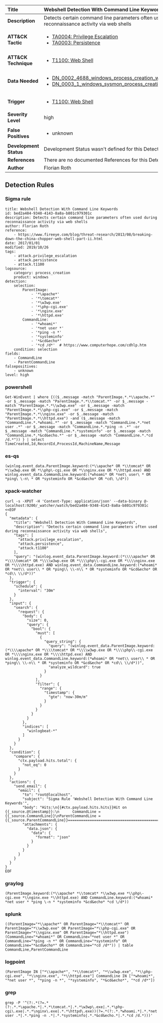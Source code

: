 | Title                    | Webshell Detection With Command Line Keywords       |
|:-------------------------|:------------------|
| **Description**          | Detects certain command line parameters often used during reconnaissance activity via web shells |
| **ATT&amp;CK Tactic**    |  <ul><li>[TA0004: Privilege Escalation](https://attack.mitre.org/tactics/TA0004)</li><li>[TA0003: Persistence](https://attack.mitre.org/tactics/TA0003)</li></ul>  |
| **ATT&amp;CK Technique** | <ul><li>[T1100: Web Shell](https://attack.mitre.org/techniques/T1100)</li></ul>  |
| **Data Needed**          | <ul><li>[DN_0002_4688_windows_process_creation_with_commandline](../Data_Needed/DN_0002_4688_windows_process_creation_with_commandline.md)</li><li>[DN_0003_1_windows_sysmon_process_creation](../Data_Needed/DN_0003_1_windows_sysmon_process_creation.md)</li></ul>  |
| **Trigger**              | <ul><li>[T1100: Web Shell](../Triggers/T1100.md)</li></ul>  |
| **Severity Level**       | high |
| **False Positives**      | <ul><li>unknown</li></ul>  |
| **Development Status**   |  Development Status wasn't defined for this Detection Rule yet  |
| **References**           |  There are no documented References for this Detection Rule yet  |
| **Author**               | Florian Roth |


## Detection Rules

### Sigma rule

```
title: Webshell Detection With Command Line Keywords
id: bed2a484-9348-4143-8a8a-b801c979301c
description: Detects certain command line parameters often used during reconnaissance activity via web shells
author: Florian Roth
reference:
    - https://www.fireeye.com/blog/threat-research/2013/08/breaking-down-the-china-chopper-web-shell-part-ii.html
date: 2017/01/01
modified: 2019/10/26
tags:
    - attack.privilege_escalation
    - attack.persistence
    - attack.t1100
logsource:
    category: process_creation
    product: windows
detection:
    selection:
        ParentImage:
            - '*\apache*'
            - '*\tomcat*'
            - '*\w3wp.exe'
            - '*\php-cgi.exe'
            - '*\nginx.exe'
            - '*\httpd.exe'
        CommandLine:
            - '*whoami*'
            - '*net user *'
            - '*ping -n *'
            - '*systeminfo'
            - '*&cd&echo*'
            - '*cd /d*'  # https://www.computerhope.com/cdhlp.htm
    condition: selection
fields:
    - CommandLine
    - ParentCommandLine
falsepositives:
    - unknown
level: high

```





### powershell
    
```
Get-WinEvent | where {(($_.message -match "ParentImage.*.*\\apache.*" -or $_.message -match "ParentImage.*.*\\tomcat.*" -or $_.message -match "ParentImage.*.*\\w3wp.exe" -or $_.message -match "ParentImage.*.*\\php-cgi.exe" -or $_.message -match "ParentImage.*.*\\nginx.exe" -or $_.message -match "ParentImage.*.*\\httpd.exe") -and ($_.message -match "CommandLine.*.*whoami.*" -or $_.message -match "CommandLine.*.*net user .*" -or $_.message -match "CommandLine.*.*ping -n .*" -or $_.message -match "CommandLine.*.*systeminfo" -or $_.message -match "CommandLine.*.*&cd&echo.*" -or $_.message -match "CommandLine.*.*cd /d.*")) } | select TimeCreated,Id,RecordId,ProcessId,MachineName,Message
```


### es-qs
    
```
(winlog.event_data.ParentImage.keyword:(*\\apache* OR *\\tomcat* OR *\\w3wp.exe OR *\\php\-cgi.exe OR *\\nginx.exe OR *\\httpd.exe) AND winlog.event_data.CommandLine.keyword:(*whoami* OR *net\ user\ * OR *ping\ \-n\ * OR *systeminfo OR *&cd&echo* OR *cd\ \/d*))
```


### xpack-watcher
    
```
curl -s -XPUT -H 'Content-Type: application/json' --data-binary @- localhost:9200/_watcher/watch/bed2a484-9348-4143-8a8a-b801c979301c <<EOF
{
  "metadata": {
    "title": "Webshell Detection With Command Line Keywords",
    "description": "Detects certain command line parameters often used during reconnaissance activity via web shells",
    "tags": [
      "attack.privilege_escalation",
      "attack.persistence",
      "attack.t1100"
    ],
    "query": "(winlog.event_data.ParentImage.keyword:(*\\\\apache* OR *\\\\tomcat* OR *\\\\w3wp.exe OR *\\\\php\\-cgi.exe OR *\\\\nginx.exe OR *\\\\httpd.exe) AND winlog.event_data.CommandLine.keyword:(*whoami* OR *net\\ user\\ * OR *ping\\ \\-n\\ * OR *systeminfo OR *&cd&echo* OR *cd\\ \\/d*))"
  },
  "trigger": {
    "schedule": {
      "interval": "30m"
    }
  },
  "input": {
    "search": {
      "request": {
        "body": {
          "size": 0,
          "query": {
            "bool": {
              "must": [
                {
                  "query_string": {
                    "query": "(winlog.event_data.ParentImage.keyword:(*\\\\apache* OR *\\\\tomcat* OR *\\\\w3wp.exe OR *\\\\php\\-cgi.exe OR *\\\\nginx.exe OR *\\\\httpd.exe) AND winlog.event_data.CommandLine.keyword:(*whoami* OR *net\\ user\\ * OR *ping\\ \\-n\\ * OR *systeminfo OR *&cd&echo* OR *cd\\ \\/d*))",
                    "analyze_wildcard": true
                  }
                }
              ],
              "filter": {
                "range": {
                  "timestamp": {
                    "gte": "now-30m/m"
                  }
                }
              }
            }
          }
        },
        "indices": [
          "winlogbeat-*"
        ]
      }
    }
  },
  "condition": {
    "compare": {
      "ctx.payload.hits.total": {
        "not_eq": 0
      }
    }
  },
  "actions": {
    "send_email": {
      "email": {
        "to": "root@localhost",
        "subject": "Sigma Rule 'Webshell Detection With Command Line Keywords'",
        "body": "Hits:\n{{#ctx.payload.hits.hits}}Hit on {{_source.@timestamp}}:\n      CommandLine = {{_source.CommandLine}}\nParentCommandLine = {{_source.ParentCommandLine}}================================================================================\n{{/ctx.payload.hits.hits}}",
        "attachments": {
          "data.json": {
            "data": {
              "format": "json"
            }
          }
        }
      }
    }
  }
}
EOF

```


### graylog
    
```
(ParentImage.keyword:(*\\apache* *\\tomcat* *\\w3wp.exe *\\php\-cgi.exe *\\nginx.exe *\\httpd.exe) AND CommandLine.keyword:(*whoami* *net user * *ping \-n * *systeminfo *&cd&echo* *cd \/d*))
```


### splunk
    
```
((ParentImage="*\\apache*" OR ParentImage="*\\tomcat*" OR ParentImage="*\\w3wp.exe" OR ParentImage="*\\php-cgi.exe" OR ParentImage="*\\nginx.exe" OR ParentImage="*\\httpd.exe") (CommandLine="*whoami*" OR CommandLine="*net user *" OR CommandLine="*ping -n *" OR CommandLine="*systeminfo" OR CommandLine="*&cd&echo*" OR CommandLine="*cd /d*")) | table CommandLine,ParentCommandLine
```


### logpoint
    
```
(ParentImage IN ["*\\apache*", "*\\tomcat*", "*\\w3wp.exe", "*\\php-cgi.exe", "*\\nginx.exe", "*\\httpd.exe"] CommandLine IN ["*whoami*", "*net user *", "*ping -n *", "*systeminfo", "*&cd&echo*", "*cd /d*"])
```


### grep
    
```
grep -P '^(?:.*(?=.*(?:.*.*\apache.*|.*.*\tomcat.*|.*.*\w3wp\.exe|.*.*\php-cgi\.exe|.*.*\nginx\.exe|.*.*\httpd\.exe))(?=.*(?:.*.*whoami.*|.*.*net user .*|.*.*ping -n .*|.*.*systeminfo|.*.*&cd&echo.*|.*.*cd /d.*)))'
```



